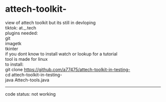 # attech-toolkit-
view of attech toolkit but its still in devloping                                                                       
tiktok: at._.tech                                     
plugins needed:                                                 
git                                                 
imagetk                                          
tkinter                                                  
if you dont know to install watch or lookup for a tutorial                                          
tool is made for linux                                                            
to install:                                                          
git clone https://github.com/a77475/attech-toolkit-in-testing-                   
cd attech-toolkit-in-testing-                                                                                
java Attech-tools.java                                                       
__________________________________________
code status: not working


